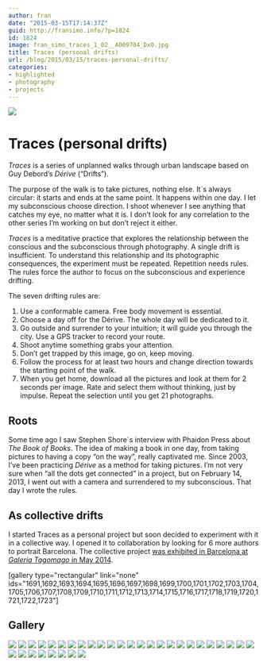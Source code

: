```yaml
---
author: fran
date: "2015-03-15T17:14:37Z"
guid: http://fransimo.info/?p=1824
id: 1824
image: fran_simo_traces_1_02__A009704_DxO.jpg
title: Traces (personal drifts)
url: /blog/2015/03/15/traces-personal-drifts/
categories:
- highlighted
- photography
- projects
---
```

![](fran_simo_traces_1_02__A009704_DxO.jpg)

# Traces (personal drifts)

_Traces_ is a series of unplanned walks through urban landscape based on Guy Debord’s _Dérive_ (“Drifts”).

The purpose of the walk is to take pictures, nothing else. It´s always circular: it starts and ends at the same point.
It happens within one day. I let my subconscious choose direction. I shoot whenever I see anything that catches my eye,
no matter what it is. I don’t look for any correlation to the other series I’m working on but don’t reject it either.

_Traces_ is a meditative practice that explores the relationship between the conscious and the subconscious through
photography. A single drift is insufficient. To understand this relationship and its photographic consequences, the
experiment must be repeated. Repetition needs rules. The rules force the author to focus on the subconscious and
experience drifting.

The seven drifting rules are:

1. Use a conformable camera. Free body movement is essential.
2. Choose a day off for the Dérive. The whole day will be dedicated to it.
3. Go outside and surrender to your intuition; it will guide you through the city. Use a GPS tracker to record your
   route.
4. Shoot anytime something grabs your attention.
5. Don’t get trapped by this image, go on, keep moving.
6. Follow the process for at least two hours and change direction towards the starting point of the walk.
7. When you get home, download all the pictures and look at them for 2 seconds per image. Rate and select them without
   thinking, just by impulse. Repeat the selection until you get 21 photographs.

## Roots

Some time ago I saw Stephen Shore´s interview with Phaidon Press about _The Book of Books_. The idea of making a book in
one day, from taking pictures to having a copy “on the way”, really captivated me. Since 2003, I’ve been practicing
_Dérive_ as a method for taking pictures. I’m not very sure when “all the dots get connected” in a project, but on
February 14, 2013, I went out with a camera and surrendered to my subconscious. That day I wrote the rules.

## As collective drifts

I started Traces as a personal project but soon decided to experiment with it in a collective way. I opened it to
collaboration by looking for 6 more authors to portrait Barcelona. The collective project [was exhibited in Barcelona at
_Galeria Tagomago_ in May 2014](http://fransimo.info/blog/2014/05/02/traces-2013-12-07-barcelona/ "Traces Tagomago").

[gallery type="rectangular" link="none" ids="1691,1692,1693,1694,1695,1696,1697,1698,1699,1700,1701,1702,1703,1704,1705,1706,1707,1708,1709,1710,1711,1712,1713,1714,1715,1716,1717,1718,1719,1720,1721,1722,1723"]

## Gallery

![](fran_simo_traces_1_02__A009704_DxO.jpg)
![](fran_simo_traces_1_04__A009716_DxO.jpg)
![](fran_simo_traces_1_06__A009733_DxO.jpg)
![](fran_simo_traces_1_08__A009741_DxO.jpg)
![](fran_simo_traces_1_09__A009744_DxO.jpg)
![](fran_simo_traces_1_11__A009754_DxO.jpg)
![](fran_simo_traces_1_13__A009763_DxO.jpg)
![](fran_simo_traces_3_01__A010336_DxO.jpg)
![](fran_simo_traces_3_02__A010340_DxO.jpg)
![](fran_simo_traces_3_06__A010395_DxO.jpg)
![](fran_simo_traces_3_11__A010473_DxO.jpg)
![](fran_simo_traces_3_12__A010476_DxO.jpg)
![](fran_simo_traces_3_17__A010506_DxO.jpg)
![](fran_simo_traces_3_19__A010531_DxO.jpg)
![](fran_simo_traces_4_06__A011208_DxO.jpg)
![](fran_simo_traces_4_15__A011350_DxO.jpg)
![](fran_simo_traces_4_17__A011366_DxO.jpg)
![](fran_simo_traces_4_18__A011370_DxO.jpg)
![](fran_simo_traces_4_19__A011468_DxO.jpg)
![](fran_simo_traces_4_20__A011478_DxO.jpg)
![](fran_simo_traces_5_06__A015778_DxO.jpg)
![](fran_simo_traces_5_08__A015790_DxO.jpg)
![](fran_simo_traces_5_14__A015886_DxO.jpg)
![](fran_simo_traces_6_01__A020912_DxO.jpg)
![](fran_simo_traces_6_10__A020991_DxO.jpg)
![](fran_simo_traces_6_13__A021016_DxO.jpg)
![](fran_simo_traces_6_15__A021033_DxO.jpg)
![](fran_simo_traces_6_17__A021041_DxO.jpg)
![](fran_simo_traces_7_02__A021263_DxO.jpg)
![](fran_simo_traces_7_03__A021387_DxO.jpg)
![](fran_simo_traces_7_06__A021527_DxO.jpg)
![](fran_simo_traces_7_07__A021625_DxO.jpg)
![](fran_simo_traces_7_14__A021858_DxO.jpg)